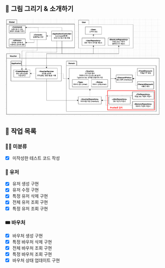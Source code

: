 ## 🎨 그림 그리기 & 소개하기
![img.png](weekly2.png)

## 🔪 작업 목록

### 🤷‍♂️ 미분류 
- [x] 미작성한 테스트 코드 작성

### 👤 유저
- [x] 유저 생성 구현
- [x] 유저 수정 구현
- [x] 특정 유저 삭제 구현
- [x] 전체 유저 조회 구현
- [x] 특정 유저 조회 구현

### 🎟️ 바우처
- [x] 바우처 생성 구현
- [x] 특정 바우처 삭제 구현
- [x] 전체 바우처 조회 구현
- [x] 특정 바우처 조회 구현
- [x] 바우처 상태 업데이트 구현
